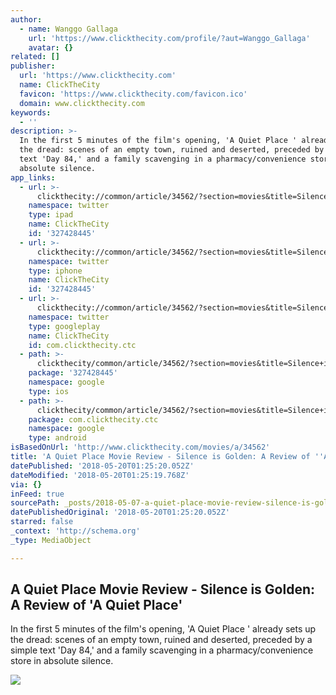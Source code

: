 ```yaml
---
author:
  - name: Wanggo Gallaga
    url: 'https://www.clickthecity.com/profile/?aut=Wanggo_Gallaga'
    avatar: {}
related: []
publisher:
  url: 'https://www.clickthecity.com'
  name: ClickTheCity
  favicon: 'https://www.clickthecity.com/favicon.ico'
  domain: www.clickthecity.com
keywords:
  - ''
description: >-
  In the first 5 minutes of the film's opening, 'A Quiet Place ' already sets up
  the dread: scenes of an empty town, ruined and deserted, preceded by a simple
  text 'Day 84,' and a family scavenging in a pharmacy/convenience store in
  absolute silence.
app_links:
  - url: >-
      clickthecity://common/article/34562/?section=movies&title=Silence+is+Golden%3A+A+Review+of+%27A+Quiet+Place%27
    namespace: twitter
    type: ipad
    name: ClickTheCity
    id: '327428445'
  - url: >-
      clickthecity://common/article/34562/?section=movies&title=Silence+is+Golden%3A+A+Review+of+%27A+Quiet+Place%27
    namespace: twitter
    type: iphone
    name: ClickTheCity
    id: '327428445'
  - url: >-
      clickthecity://common/article/34562/?section=movies&title=Silence+is+Golden%3A+A+Review+of+%27A+Quiet+Place%27
    namespace: twitter
    type: googleplay
    name: ClickTheCity
    id: com.clickthecity.ctc
  - path: >-
      clickthecity/common/article/34562/?section=movies&title=Silence+is+Golden%3A+A+Review+of+%27A+Quiet+Place%27
    package: '327428445'
    namespace: google
    type: ios
  - path: >-
      clickthecity/common/article/34562/?section=movies&title=Silence+is+Golden%3A+A+Review+of+%27A+Quiet+Place%27
    package: com.clickthecity.ctc
    namespace: google
    type: android
isBasedOnUrl: 'http://www.clickthecity.com/movies/a/34562'
title: 'A Quiet Place Movie Review - Silence is Golden: A Review of ''A Quiet Place'''
datePublished: '2018-05-20T01:25:20.052Z'
dateModified: '2018-05-20T01:25:19.768Z'
via: {}
inFeed: true
sourcePath: _posts/2018-05-07-a-quiet-place-movie-review-silence-is-golden-a-review-of.md
datePublishedOriginal: '2018-05-20T01:25:20.052Z'
starred: false
_context: 'http://schema.org'
_type: MediaObject

---
```

<article style=""><h1>A Quiet Place Movie Review - Silence is Golden: A Review of 'A Quiet Place'</h1><p>In the first 5 minutes of the film's opening, 'A Quiet Place ' already sets up the dread: scenes of an empty town, ruined and deserted, preceded by a simple text 'Day 84,' and a family scavenging in a pharmacy/convenience store in absolute silence.</p><img src="https://cdn1.clickthecity.com/images/articles/600/34562.jpg" /></article>